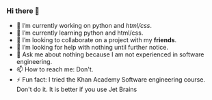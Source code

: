 ### Hi there 👋

<!--
**thebeastof/thebeastof is a ✨ _special_ ✨ repository because its `README.md` (this file) appears on your GitHub profile.

Here are some ideas to get you started: -->

- 🔭 I’m currently working on python and _html/css_.
- 🌱 I’m currently learning python and html/css.
- 👯 I’m looking to collaborate on a project with my __friends__.
- 🤔 I’m looking for help with nothing <int>until further notice</int>.
- 💬 Ask me about nothing because I am not experienced in software engineering.
- 📫 How to reach me: Don't.
- ⚡ Fun fact: I tried the Khan Academy Software engineering course. Don't do it. It is better if you use Jet Brains

